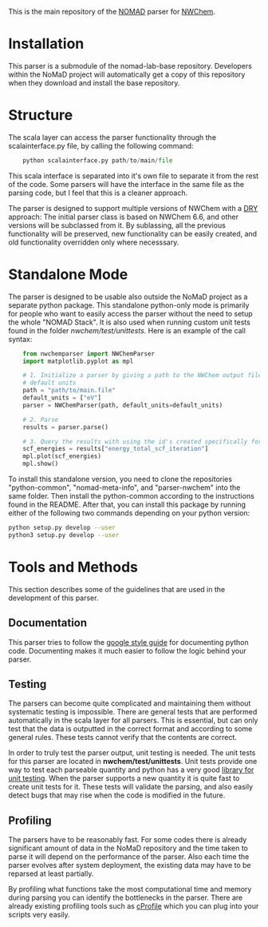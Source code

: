 This is the main repository of the [NOMAD](http://nomad-lab.eu) parser for
[NWChem](http://www.nwchem-sw.org/).

# Installation
This parser is a submodule of the nomad-lab-base repository. Developers within
the NoMaD project will automatically get a copy of this repository when they
download and install the base repository.

# Structure
The scala layer can access the parser functionality through the
scalainterface.py file, by calling the following command:

```python
    python scalainterface.py path/to/main/file
```

This scala interface is separated into it's own file to separate it from the
rest of the code. Some parsers will have the interface in the same file as the
parsing code, but I feel that this is a cleaner approach.

The parser is designed to support multiple versions of NWChem with a
[DRY](https://en.wikipedia.org/wiki/Don%27t_repeat_yourself) approach: The
initial parser class is based on NWChem 6.6, and other versions will be
subclassed from it. By sublassing, all the previous functionality will be
preserved, new functionality can be easily created, and old functionality
overridden only where necesssary.


# Standalone Mode
The parser is designed to be usable also outside the NoMaD project as a
separate python package. This standalone python-only mode is primarily for
people who want to easily access the parser without the need to setup the whole
"NOMAD Stack". It is also used when running custom unit tests found in the
folder *nwchem/test/unittests*. Here is an example of the call syntax:

```python
    from nwchemparser import NWChemParser
    import matplotlib.pyplot as mpl

    # 1. Initialize a parser by giving a path to the NWChem output file and a list of
    # default units
    path = "path/to/main.file"
    default_units = ["eV"]
    parser = NWChemParser(path, default_units=default_units)

    # 2. Parse
    results = parser.parse()

    # 3. Query the results with using the id's created specifically for NOMAD.
    scf_energies = results["energy_total_scf_iteration"]
    mpl.plot(scf_energies)
    mpl.show()
```

To install this standalone version, you need to clone the repositories
"python-common", "nomad-meta-info", and "parser-nwchem" into the same folder.
Then install the python-common according to the instructions found in the
README. After that, you can install this package by running either of the
following two commands depending on your python version:

```sh
python setup.py develop --user
python3 setup.py develop --user
```

# Tools and Methods
This section describes some of the guidelines that are used in the development
of this parser.

## Documentation
This parser tries to follow the [google style
guide](https://google.github.io/styleguide/pyguide.html?showone=Comments#Comments)
for documenting python code. Documenting makes it much easier to follow the
logic behind your parser.

## Testing
The parsers can become quite complicated and maintaining them without
systematic testing is impossible. There are general tests that are
performed automatically in the scala layer for all parsers. This is essential,
but can only test that the data is outputted in the correct format and
according to some general rules. These tests cannot verify that the contents
are correct.

In order to truly test the parser output, unit testing is needed. The unit
tests for this parser are located in **nwchem/test/unittests**. Unit tests provide one way
to test each parseable quantity and python has a very good [library for unit
testing](https://docs.python.org/2/library/unittest.html).  When the parser
supports a new quantity it is quite fast to create unit tests for it. These
tests will validate the parsing, and also easily detect bugs that may rise when
the code is modified in the future.

## Profiling
The parsers have to be reasonably fast. For some codes there is already
significant amount of data in the NoMaD repository and the time taken to parse
it will depend on the performance of the parser. Also each time the parser
evolves after system deployment, the existing data may have to be reparsed at
least partially.

By profiling what functions take the most computational time and memory during
parsing you can identify the bottlenecks in the parser. There are already
existing profiling tools such as
[cProfile](https://docs.python.org/2/library/profile.html#module-cProfile)
which you can plug into your scripts very easily.
